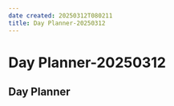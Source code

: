 ```yaml
---
date created: 20250312T080211
title: Day Planner-20250312
---
```


# Day Planner-20250312

## Day Planner
